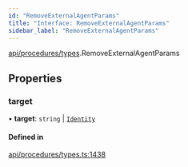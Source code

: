 ```yaml
---
id: "RemoveExternalAgentParams"
title: "Interface: RemoveExternalAgentParams"
sidebar_label: "RemoveExternalAgentParams"
---
```


[api/procedures/types](../../../../../modules/API/Procedures/Types/Types.md).RemoveExternalAgentParams

## Properties

### target

• **target**: `string` \| [`Identity`](../../../../../classes/API/Entities/Identity/Identity.md)

#### Defined in

[api/procedures/types.ts:1438](https://github.com/PolymeshAssociation/polymesh-sdk/blob/5b946f904/src/api/procedures/types.ts#L1438)
